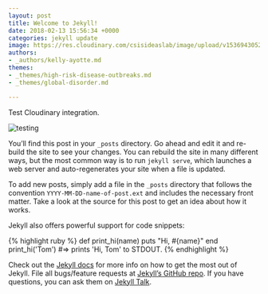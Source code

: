 ```yaml
---
layout: post
title: Welcome to Jekyll!
date: 2018-02-13 15:56:34 +0000
categories: jekyll update
image: https://res.cloudinary.com/csisideaslab/image/upload/v1536943052/health-commission/photo-1529928750697-1d9646312221.jpg
authors:
- _authors/kelly-ayotte.md
themes:
- _themes/high-risk-disease-outbreaks.md
- _themes/global-disorder.md

---
```

Test Cloudinary integration.

![testing](https://res.cloudinary.com/csisideaslab/image/upload/v1536943052/health-commission/photo-1529928750697-1d9646312221.jpg "test")

You’ll find this post in your `_posts` directory. Go ahead and edit it and re-build the site to see your changes. You can rebuild the site in many different ways, but the most common way is to run `jekyll serve`, which launches a web server and auto-regenerates your site when a file is updated.

To add new posts, simply add a file in the `_posts` directory that follows the convention `YYYY-MM-DD-name-of-post.ext` and includes the necessary front matter. Take a look at the source for this post to get an idea about how it works.

Jekyll also offers powerful support for code snippets:

{% highlight ruby %}
def print_hi(name)
puts "Hi, #{name}"
end
print_hi('Tom')
\#=> prints 'Hi, Tom' to STDOUT.
{% endhighlight %}

Check out the [Jekyll docs](https://jekyllrb.com/docs/home) for more info on how to get the most out of Jekyll. File all bugs/feature requests at [Jekyll’s GitHub repo](https://github.com/jekyll/jekyll). If you have questions, you can ask them on [Jekyll Talk](https://talk.jekyllrb.com/).
